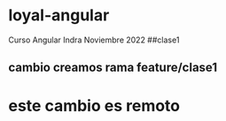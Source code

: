 # loyal-angular
Curso Angular Indra Noviembre 2022
##clase1
## cambio creamos rama feature/clase1
# este cambio es remoto

